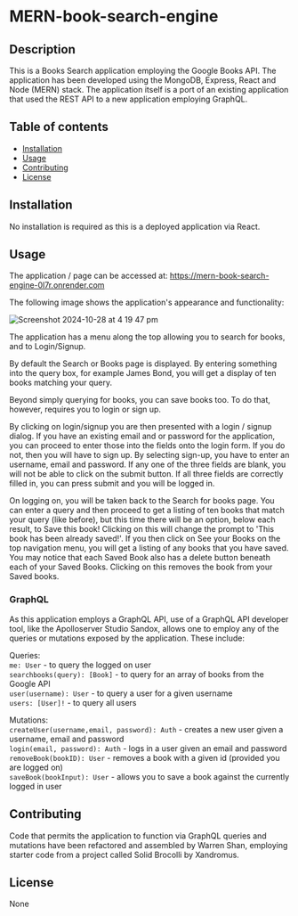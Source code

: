 # MERN-book-search-engine

## Description
This is a Books Search application employing the Google Books API. The application has been developed using the MongoDB, Express, React and Node (MERN) stack. The application itself is a port of an existing application that used the REST API to a new application employing GraphQL.

## Table of contents
  - [Installation](#installation)
  - [Usage](#usage)
  - [Contributing](#contributing)
  - [License](#license)
  
## Installation
No installation is required as this is a deployed application via React.  
  
## Usage
The application / page can be accessed at: https://mern-book-search-engine-0l7r.onrender.com

The following image shows the application's appearance and functionality:

![Screenshot 2024-10-28 at 4 19 47 pm](https://github.com/user-attachments/assets/768cf792-e021-4c4c-8e97-664cef179940)


The application has a menu along the top allowing you to search for books, and to Login/Signup.

By default the Search or Books page is displayed. By entering something into the query box, for example James Bond, you will get a display of ten books matching your query.

Beyond simply querying for books, you can save books too. To do that, however, requires you to login or sign up.

By clicking on login/signup you are then presented with a login / signup dialog. If you have an existing email and or password for the application, you can proceed to enter those into the fields onto the login form. If you do not, then you will have to sign up. By selecting sign-up, you have to enter an username, email and password. If any one of the three fields are blank, you will not be able to click on the submit button. If all three fields are correctly filled in, you can press submit and you will be logged in.

On logging on, you will be taken back to the Search for books page. You can enter a query and then proceed to get a listing of ten books that match your query (like before), but this time there will be an option, below each result, to Save this book! Clicking on this will change the prompt to 'This book has been already saved!'. If you then click on See your Books on the top navigation menu, you will get a listing of any books that you have saved. You may notice that each Saved Book also has a delete button beneath each of your Saved Books. Clicking on this removes the book from your Saved books.

### GraphQL
As this application employs a GraphQL API, use of a GraphQL API developer tool, like the Apolloserver Studio Sandox, allows one to employ any of the queries or mutations exposed by the application. These include:

Queries:  
`me: User`  - to query the logged on user  
`searchbooks(query): [Book]`  - to query for an array of books from the Google API  
`user(username): User`  - to query a user for a given username  
`users: [User]!`  - to query all users  

Mutations:  
`createUser(username,email, password): Auth`  - creates a new user given a username, email and password  
`login(email, password): Auth` - logs in a user given an email and password  
`removeBook(bookID): User`  - removes a book with a given id (provided you are logged on)  
`saveBook(bookInput): User`  - allows you to save a book against the currently logged in user  
 

## Contributing
Code that permits the application to function via GraphQL queries and mutations have been refactored and assembled by Warren Shan, employing starter code from a project called Solid Brocolli by Xandromus.
  
## License
None
